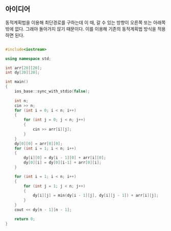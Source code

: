 ## 아이디어

동적계획법을 이용해 최단경로를 구하는데 이 때, 갈 수 있는 방향이 오른쪽 또는 아래쪽 밖에 없다.
그래야 돌아가지 않기 때문이다. 이를 이용해 기존의 동적계획법 방식을 적용하면 된다. 


```cpp

#include<iostream>

using namespace std;

int arr[20][20];
int dy[20][20];

int main()
{
	ios_base::sync_with_stdio(false);
	
	int n;
	cin >> n;
	for (int i = 0; i < n; i++)
	{
		for (int j = 0; j < n; j++)
		{
			cin >> arr[i][j];
		}
	}
	dy[0][0] = arr[0][0];
	for (int i = 1; i < n; i++)
	{
		dy[i][0] = dy[i - 1][0] + arr[i][0];
		dy[0][i] = dy[0][i-1] + arr[0][i];
	}

	for (int i = 1; i < n; i++)
	{
		for (int j = 1; j < n; j++)
		{
			dy[i][j] = min(dy[i - 1][j], dy[i][j - 1]) + arr[i][j];
		}
	}
	cout << dy[n - 1][n - 1];

	return 0;
}

```